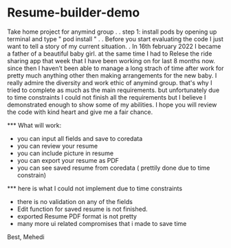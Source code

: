 # Resume-builder-demo
Take home project for anymind group
.
.
step 1: install pods by opening up terminal and type " pod install "
.
.
Before you start evaluating the code I just want to tell a story of my current situation. 
.
In 16th february 2022 I became a father of a beautiful baby girl. 
at the same time I had to Relese the ride sharing app that week that I have been working on for last 8 months now. 
since then I haven’t been able to manage a long strach of time after work for pretty much anything other then making arrangements for the new baby. 
I really admire the diversity and work ethic of anymind group. 
that's why I tried to complete as much as the main requirements. 
but unfortunately due to time constraints I could not finish all the requirements but I believe I demonstrated enough to show some of my abilities. 
I hope you will review the code with kind heart and give me a fair chance. 

*** What will work: 
* you can input all fields and save to coredata 
* you can review your resume 
* you can include picture in resume 
* you can export your resume as PDF 
* you can see saved resume from coredata ( prettily done due to time constrain) 

*** here is what I could not implement due to time constraints 
* there is no validation on any of the fields 
* Edit function for saved resume is not finished.
* exported Resume PDF format is not pretty 
* many more ui related compromises that i made to save time 

Best, 
Mehedi
 
